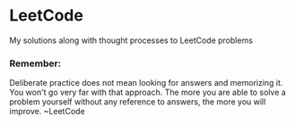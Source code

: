 # LeetCode
My solutions along with thought processes to LeetCode problems
### Remember: 
Deliberate practice does not mean looking for answers and memorizing it. You won't go very far with that approach. The more you are able to solve a problem yourself without any reference to answers, the more you will improve. ~LeetCode
